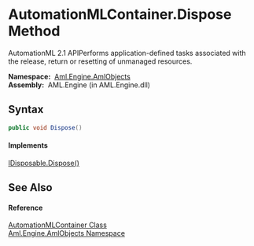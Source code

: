 AutomationMLContainer.Dispose Method
====================================
AutomationML 2.1 APIPerforms application-defined tasks associated with the release, return or resetting of unmanaged resources.

  **Namespace:**  [Aml.Engine.AmlObjects][1]  
  **Assembly:**  AML.Engine (in AML.Engine.dll)

Syntax
------

```csharp
public void Dispose()
```

#### Implements
[IDisposable.Dispose()][2]  


See Also
--------

#### Reference
[AutomationMLContainer Class][3]  
[Aml.Engine.AmlObjects Namespace][1]  

[1]: ../README.md
[2]: https://docs.microsoft.com/dotnet/api/system.idisposable.dispose#System_IDisposable_Dispose
[3]: README.md
[4]: https://www.automationml.org
[5]: ../../icons/logoShade.png